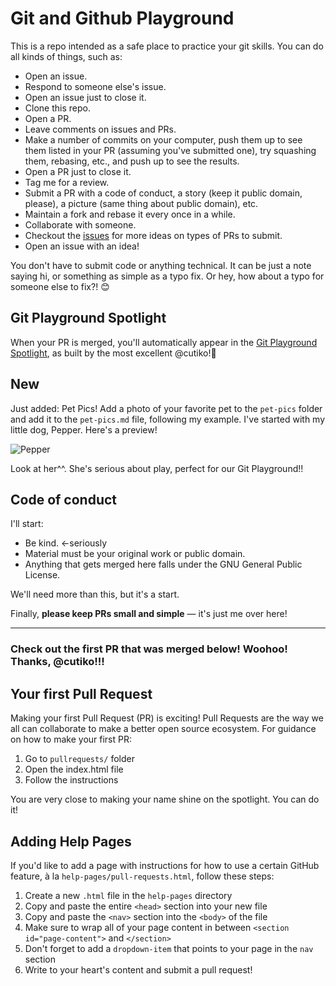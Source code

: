 # Git and Github Playground

This is a repo intended as a safe place to practice your git skills. You can do all kinds of things, such as:

* Open an issue.
* Respond to someone else's issue.
* Open an issue just to close it.
* Clone this repo.
* Open a PR.
* Leave comments on issues and PRs.
* Make a number of commits on your computer, push them up to see them listed in your PR (assuming you've submitted one), try squashing them, rebasing, etc., and push up to see the results.
* Open a PR just to close it.
* Tag me for a review.
* Submit a PR with a code of conduct, a story (keep it public domain, please), a picture (same thing about public domain), etc.
* Maintain a fork and rebase it every once in a while.
* Collaborate with someone.
* Checkout the [issues](https://github.com/kapunahelewong/git-playground/issues) for more ideas on types of PRs to submit.
* Open an issue with an idea!

You don't have to submit code or anything technical.
It can be just a note saying hi, or something as simple as a typo fix. Or hey, how about a typo for someone else to fix?! 😊

## Git Playground Spotlight

When your PR is merged, you'll automatically appear in the [Git Playground Spotlight](https://cutiko.github.io/git-playground-spotlight/), as built by the most excellent @cutiko!🎉


## New

Just added: Pet Pics! Add a photo of your favorite pet to the `pet-pics` folder and add it to the `pet-pics.md` file, following my example. I've started with my little dog, Pepper. Here's a preview!

![Pepper](pet-pics/Pepper.png)

Look at her^^. She's serious about play, perfect for our Git Playground!!

## Code of conduct

I'll start:

* Be kind. <-seriously
* Material must be your original work or public domain.
* Anything that gets merged here falls under the GNU General Public License.

We'll need more than this, but it's a start.

Finally, **please keep PRs small and simple** &mdash; it's just me over here!

****

### Check out the first PR that was merged below! Woohoo! Thanks, @cutiko!!!

## Your first Pull Request
Making your first Pull Request (PR) is exciting! Pull Requests are the way we all can collaborate to make a better open source ecosystem. For guidance on how to make your first PR:

 1. Go to `pullrequests/` folder
 2. Open the index.html file
 3. Follow the instructions

You are very close to making your name shine on the spotlight. You can do it!

## Adding Help Pages

If you'd like to add a page with instructions for how to use a certain GitHub feature, à la `help-pages/pull-requests.html`,
follow these steps:

 1. Create a new `.html` file in the `help-pages` directory
 2. Copy and paste the entire `<head>` section into your new file
 3. Copy and paste the `<nav>` section into the `<body>` of the file
 4. Make sure to wrap all of your page content in between `<section id="page-content">` and `</section>`
 5. Don't forget to add a `dropdown-item` that points to your page in the `nav` section
 6. Write to your heart's content and submit a pull request!
